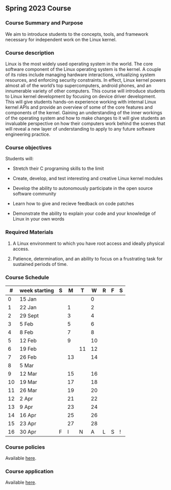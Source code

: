 ## Spring 2023 Course

### Course Summary and Purpose

We aim to introduce students to the concepts, tools, and framework necessary for independent work on the Linux kernel.

### Course description

Linux is the most widely used operating system in the world. The core software component of the Linux operating system is the kernel. A couple of its roles include managing hardware interactions, virtualizing system resources, and enforcing security constraints. In effect, Linux kernel powers almost all of the world’s top supercomputers, android phones, and an innumerable variety of other computers. This course will introduce students to Linux kernel development by focusing on device driver development. This will give students hands-on experience working with internal Linux kernel APIs and provide an overview of some of the core features and components of the kernel. Gaining an understanding of the inner workings of the operating system and how to make changes to it will give students an invaluable perspective on how their computers work behind the scenes that will reveal a new layer of understanding to apply to any future software engineering practice.

### Course objectives

Students will:

* Stretch their C programing skills to the limit

* Create, develop, and test interesting and creative Linux kernel modules

* Develop the ability to autonomously participate in the open source software community

* Learn how to give and recieve feedback on code patches

* Demonstrate the ability to explain your code and your knowledge of Linux in your own words

### Required Materials

1. A Linux environment to which you have root access and ideally physical access.

2. Patience, determination, and an ability to focus on a frustrating task for sustained periods of time.

### Course Schedule

|#| week starting|S|M|T|W|R|F|S|
|--|--|--|--|--|--|--|--|--|
|0| 15 Jan||||0|||
|1| 22 Jan||1||2|||
|2| 29 Sept||3||4|||
|3| 5 Feb||5||6||
|4| 8 Feb||7||8||
|5| 12 Feb||9||10||
|6| 19 Feb|||11|12||
|7| 26 Feb||13||14||
|8| 5 Mar||||||
|9| 12 Mar||15||16||
|10| 19 Mar||17||18||
|11| 26 Mar||19||20||
|12| 2 Apr||21||22||
|13| 9 Apr||23||24||
|14| 16 Apr||25||26||
|15| 23 Apr||27||28||
|16| 30 Apr|F|I|N|A|L|S|!|


### Course policies

Available [here](course_policies.html).

### Course application

Available [here](course_application.html).
